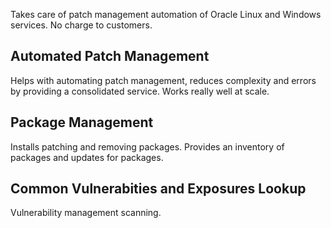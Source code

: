 Takes care of patch management automation of Oracle Linux and Windows services. No charge to customers. 

## Automated Patch Management

Helps with automating patch management, reduces complexity and errors by providing a consolidated service. Works really well at scale. 

## Package Management

Installs patching and removing packages. Provides an inventory of packages and updates for packages. 


## Common Vulnerabities and Exposures Lookup

Vulnerability management scanning.